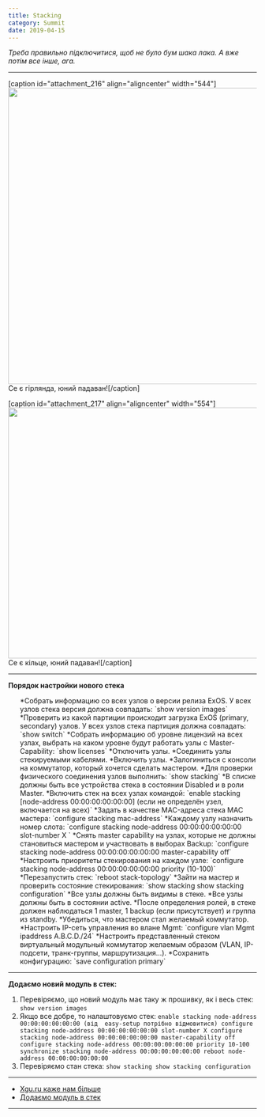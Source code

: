 ```yaml
---
title: Stacking
category: Summit
date: 2019-04-15
---
```


_Треба правильно підключитися, щоб не було бум шака лака. А вже потім все інше, ага._

-----

[caption id="attachment_216" align="aligncenter" width="544"]<img class="wp-image-216 size-full" src="https://zaychik.info/wp-content/uploads/544px-SummitStack-daisy-chain.png" width="544" height="599" /> Се є гірлянда, юний падаван![/caption]

[caption id="attachment_217" align="aligncenter" width="554"]<img class="wp-image-217 size-full" src="https://zaychik.info/wp-content/uploads/SummitStack-ring.png" width="554" height="507" /> Се є кільце, юний падаван![/caption]

-----

**Порядок настройки нового стека**
<ol>
 	*Собрать информацию со всех узлов о версии релиза ExOS. У всех узлов стека версия должна совпадать:
`show version images`
 	*Проверить из какой партиции происходит загрузка ExOS (primary, secondary) узлов. У всех узлов стека партиция должна совпадать:
`show switch`
 	*Собрать информацию об уровне лицензий на всех узлах, выбрать на каком уровне будут работать узлы с Master-Capability:
`show licenses`
 	*Отключить узлы.
 	*Соединить узлы стекируемыми кабелями.
 	*Включить узлы.
 	*Залогиниться с консоли на коммутатор, который хочется сделать мастером.
 	*Для проверки физического соединения узлов выполнить:
`show stacking`
 	*В списке должны быть все устройства стека в состоянии Disabled и в роли Master.
 	*Включить стек на всех узлах командой:
`enable stacking [node-address 00:00:00:00:00:00] (если не определён узел, включается на всех)`
 	*Задать в качестве MAC-адреса стека MAC мастера:
`configure stacking mac-address`
 	*Каждому узлу назначить номер слота:
`configure stacking node-address 00:00:00:00:00:00 slot-number X
`
 	*Снять master capability на узлах, которые не должны становиться мастером и участвовать в выборах Backup:
`configure stacking node-address 00:00:00:00:00:00 master-capability off`
 	*Настроить приоритеты стекирования на каждом узле:
`configure stacking node-address 00:00:00:00:00:00 priority (10-100)`
 	*Перезапустить стек:
`reboot stack-topology`
 	*Зайти на мастер и проверить состояние стекирования:
`show stacking
show stacking configuration`
 	*Все узлы должны быть видимы в стеке.
 	*Все узлы должны быть в состоянии active.
 	*После определения ролей, в стеке должен наблюдаться 1 master, 1 backup (если присутствует) и группа из standby.
 	*Убедиться, что мастером стал желаемый коммутатор.
 	*Настроить IP-сеть управления во влане Mgmt:
`configure vlan Mgmt ipaddress A.B.C.D./24`
 	*Настроить представленный стеком виртуальный модульный коммутатор желаемым образом (VLAN, IP-подсети, транк-группы, маршрутизация...).
 	*Сохранить конфигурацию:
`save configuration primary`
</ol>

-----

**Додаємо новий модуль в стек:**
1. Перевіряємо, що новий модуль має таку ж прошивку, як і весь стек:
`show version images`
2. Якщо все добре, то налаштовуємо стек:
`enable stacking node-address 00:00:00:00:00:00 (від  easy-setup потрібно відмовитися)
configure stacking node-address 00:00:00:00:00:00 slot-number X
configure stacking node-address 00:00:00:00:00:00 master-capability off
configure stacking node-address 00:00:00:00:00:00 priority 10-100
synchronize stacking node-address 00:00:00:00:00:00
reboot node-address 00:00:00:00:00:00`
3. Перевіряємо стан стека:
`show stacking
show stacking configuration`

-----
* <a title="Пишуть люди" href="http://xgu.ru/wiki/%D0%A1%D1%82%D0%B5%D0%BA%D0%B8%D1%80%D0%BE%D0%B2%D0%B0%D0%BD%D0%B8%D0%B5_SummitStack" target="_blank">Xgu.ru каже нам більше</a>
* <a href="https://gtacknowledge.extremenetworks.com/articles/How_To/How-to-add-a-node-to-a-stack">Додаємо модуль в стек</a>
-----